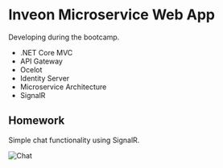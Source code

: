 # Inveon Microservice Web App

Developing during the bootcamp.

* .NET Core MVC
* API Gateway
* Ocelot
* Identity Server
* Microservice Architecture
* SignalR

## Homework
Simple chat functionality using SignalR.

![Chat](https://i.hizliresim.com/asbyw6u.png)
